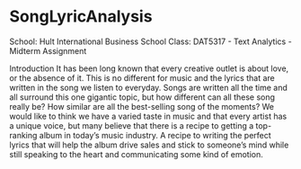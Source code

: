 # SongLyricAnalysis
School: Hult International Business School 
Class: DAT5317 - Text Analytics - Midterm Assignment

Introduction
It has been long known that every creative outlet is about love, or the absence of it. This is no different for music and the lyrics that are written in the song we listen to everyday. Songs are written all the time and all surround this one gigantic topic, but how different can all these song really be? How similar are all the best-selling song of the moments?  We would like to think we have a varied taste in music and that every artist has a unique voice, but many believe that there is a recipe to getting a top-ranking album in today’s music industry. A recipe to writing the perfect lyrics that will help the album drive sales and stick to someone’s mind while still speaking to the heart and communicating some kind of emotion. 
